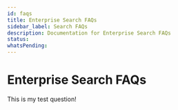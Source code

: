 ```yaml
---
id: faqs
title: Enterprise Search FAQs
sidebar_label: Search FAQs
description: Documentation for Enterprise Search FAQs
status: 
whatsPending: 
---
```


# Enterprise Search FAQs

This is my test question!

